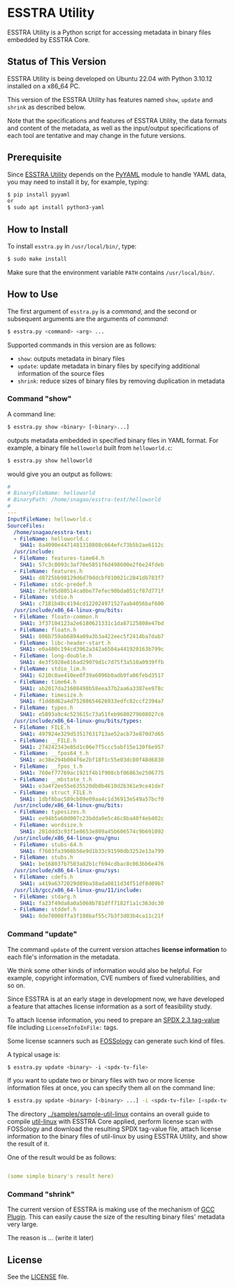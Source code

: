 # ESSTRA Utility

ESSTRA Utility is a Python script for accessing metadata
in binary files embedded by ESSTRA Core.

## Status of This Version

ESSTRA Utility is being developed on Ubuntu 22.04 with Python 3.10.12
installed on a x86\_64 PC.

This version of the ESSTRA Utility has features named `show`, `update` and
`shrink` as described below.

Note that the specifications and features of ESSTRA Utility, the data formats
and content of the metadata, as well as the input/output specifications of each
tool are tentative and may change in the future versions.

## Prerequisite

Since [ESSTRA Utility](./util/README.md) depends on the [PyYAML](https://pyyaml.org/)
module to handle YAML data, you may need to install it by, for example, typing:

```sh
$ pip install pyyaml
or
$ sudo apt install python3-yaml
```

## How to Install

To install `esstra.py` in `/usr/local/bin/`, type:

```sh
$ sudo make install
```

Make sure that the environment variable `PATH` contains `/usr/local/bin/`.

## How to Use

The first argument of `esstra.py` is a *command*, and the second or subsequent
arguments are the arguments of *command*:

```sh
$ esstra.py <command> <arg> ...
```

Supported commands in this version are as follows:

* `show`: outputs metadata in binary files
* `update`: update metadata in binary files by specifying additional information of the source files
* `shrink`: reduce sizes of binary files by removing duplication in metadata

### Command "show"

A command line:

```sh
$ esstra.py show <binary> [<binary>...]
```

outputs metadata embedded in specified binary files in YAML format.
For example, a binary file `helloworld` built from `helloworld.c`:

```sh
$ esstra.py show helloworld
````

would give you an output as follows:

```yaml
#
# BinaryFileName: helloworld
# BinaryPath: /home/snagao/esstra-test/helloworld
#
---
InputFileName: helloworld.c
SourceFiles:
  /home/snagao/esstra-test:
  - FileName: helloworld.c
    SHA1: 8a4090e4471481310808c664efc73b5b2ae6112c
  /usr/include:
  - FileName: features-time64.h
    SHA1: 57c3c8093c3af70e5851f6d498600e2f6e24fdeb
  - FileName: features.h
    SHA1: d8725bb98129d6d70ddcbf010021c2841db783f7
  - FileName: stdc-predef.h
    SHA1: 2fef05d80514ca0be77efec90bda051cf87d771f
  - FileName: stdio.h
    SHA1: c7181b48c4194cd122024971527aab4056baf600
  /usr/include/x86_64-linux-gnu/bits:
  - FileName: floatn-common.h
    SHA1: 3f37104123a2e6180621331c1da87125808e47bd
  - FileName: floatn.h
    SHA1: 806b759ab6894a09a3b3a422eec5f2414ba7dab7
  - FileName: libc-header-start.h
    SHA1: e0a400c194cd3962a342a6504a441920163b799c
  - FileName: long-double.h
    SHA1: 4e3f5928e816ad29079d1c7d75f3a510a0939ffb
  - FileName: stdio_lim.h
    SHA1: 6210c8ae410ee0f39a6096b0adb9fa86febd3517
  - FileName: time64.h
    SHA1: ab2017da21608498b58eea37b2aa6a3387ee978c
  - FileName: timesize.h
    SHA1: f1dd8d62a4d75288654626933edfc82ccf2394a7
  - FileName: types.h
    SHA1: e5893a9c4c523615c73a51feb9680279608027c6
  /usr/include/x86_64-linux-gnu/bits/types:
  - FileName: FILE.h
    SHA1: 497924e329d53517631713ae52acb73e870d7d65
  - FileName: __FILE.h
    SHA1: 274242343e85d1c06e7f5ccc5abf15e120f6e957
  - FileName: __fpos64_t.h
    SHA1: ac38e294b004f6e2bf18f1c55e03dc80f48d6830
  - FileName: __fpos_t.h
    SHA1: 760ef77769ac1921f4b1f908cbf06863e2506775
  - FileName: __mbstate_t.h
    SHA1: e3a4f2ee55e635520db0b4610d2b361e9ce41de7
  - FileName: struct_FILE.h
    SHA1: 1dbf8bac589cb09e09aa4c1d36913e549a57bcf0
  /usr/include/x86_64-linux-gnu/bits:
  - FileName: typesizes.h
    SHA1: ee94b5a60d007c23bdda9e5c46c8ba40f4eb402c
  - FileName: wordsize.h
    SHA1: 281ddd3c93f1e8653e809a45b606574c9b691092
  /usr/include/x86_64-linux-gnu/gnu:
  - FileName: stubs-64.h
    SHA1: f7603fa3908b56e9d1b33c91590db3252e13a799
  - FileName: stubs.h
    SHA1: be168037b7503a82b1cf694cdbac8c063bb6e476
  /usr/include/x86_64-linux-gnu/sys:
  - FileName: cdefs.h
    SHA1: a419a6372029d89ba38ada0811d34f51df8d09b7
  /usr/lib/gcc/x86_64-linux-gnu/11/include:
  - FileName: stdarg.h
    SHA1: fa23f49da8a0a5068b781dff7182f1a1c363dc30
  - FileName: stddef.h
    SHA1: 0de70008ffa3f198baf55c7b3f3d03b4ca11c21f
```

### Command "update"

The command `update` of the current version attaches **license information** to
each file's information in the metadata.

We think some other kinds of information would also be helpful.  For example,
copyright information, CVE numbers of fixed vulnerabilities, and so on.

Since ESSTRA is at an early stage in development now, we have developed a
feature that attaches license information as a sort of feasibility study.

To attach license information, you need to prepare an
[SPDX 2.3 tag-value](https://spdx.github.io/spdx-spec/v2.3/) file
including `LicenseInfoInFile:` tags.

Some license scanners such as [FOSSology](https://fossology.github.io/) can
generate such kind of files.

A typical usage is:

```sh
$ esstra.py update <binary> -i <spdx-tv-file>
```

If you want to update two or binary files with two or more license information
files at once, you can specify them all on the command line:

```sh
$ esstra.py update <binary> [<binary> ...] -i <spdx-tv-file> [<spdx-tv-file> ..]
```

The directory [../samples/sample-util-linux](../samples/sample-util-linux)
contains an overall guide to compile
[util-linux](https://github.com/util-linux/util-linux) with ESSTRA Core
applied, perform license scan with FOSSology and download the resulting SPDX
tag-value file, attach license information to the binary files of util-linux by
using ESSTRA Utility, and show the result of it.

One of the result would be as follows:

```yaml

(some simple binary's result here)

```


### Command "shrink"

The current version of ESSTRA is making use of the mechanism of
[GCC Plugin](https://gcc.gnu.org/wiki/plugins).
This can easily cause the size of the resulting binary files' metadata very large.

The reason is ... (write it later)




## License

See the [LICENSE](../LICENSE) file.
